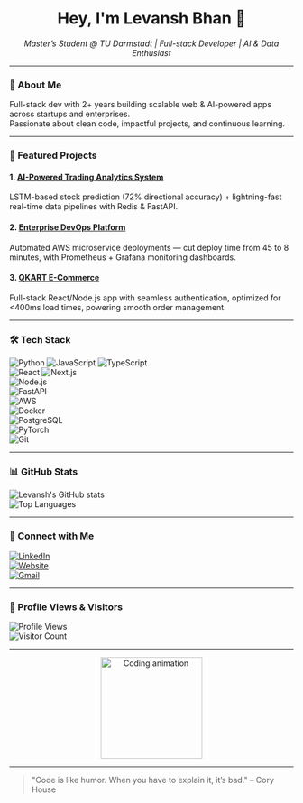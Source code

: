 <h1 align="center">Hey, I'm Levansh Bhan 👋</h1>
<p align="center">
  <em>Master’s Student @ TU Darmstadt | Full-stack Developer | AI & Data Enthusiast</em>
</p>

---

### 🚀 About Me
Full-stack dev with 2+ years building scalable web & AI-powered apps across startups and enterprises.  
Passionate about clean code, impactful projects, and continuous learning.

---

### 🌟 Featured Projects

#### 1. [AI-Powered Trading Analytics System](https://github.com/levansh-bhan/ai-trading-analytics)  
LSTM-based stock prediction (72% directional accuracy) + lightning-fast real-time data pipelines with Redis & FastAPI.

#### 2. [Enterprise DevOps Platform](https://github.com/levansh-bhan/enterprise-devops-platform)  
Automated AWS microservice deployments — cut deploy time from 45 to 8 minutes, with Prometheus + Grafana monitoring dashboards.

#### 3. [QKART E-Commerce](https://qkart.netlify.app)  
Full-stack React/Node.js app with seamless authentication, optimized for <400ms load times, powering smooth order management.

---

### 🛠️ Tech Stack

![Python](https://img.shields.io/badge/-Python-3776AB?logo=python&logoColor=white) 
![JavaScript](https://img.shields.io/badge/-JavaScript-F7DF1E?logo=javascript&logoColor=black) 
![TypeScript](https://img.shields.io/badge/-TypeScript-3178C6?logo=typescript&logoColor=white)  
![React](https://img.shields.io/badge/-React-61DAFB?logo=react&logoColor=black) 
![Next.js](https://img.shields.io/badge/-Next.js-000000?logo=next.js&logoColor=white)  
![Node.js](https://img.shields.io/badge/-Node.js-339933?logo=node.js&logoColor=white)  
![FastAPI](https://img.shields.io/badge/-FastAPI-009688?logo=fastapi&logoColor=white)  
![AWS](https://img.shields.io/badge/-AWS-232F3E?logo=amazonaws&logoColor=white)  
![Docker](https://img.shields.io/badge/-Docker-2496ED?logo=docker&logoColor=white)  
![PostgreSQL](https://img.shields.io/badge/-PostgreSQL-4169E1?logo=postgresql&logoColor=white)  
![PyTorch](https://img.shields.io/badge/-PyTorch-EE4C2C?logo=pytorch&logoColor=white)  
![Git](https://img.shields.io/badge/-Git-F05032?logo=git&logoColor=white)  

---

### 📊 GitHub Stats

![Levansh's GitHub stats](https://github-readme-stats.vercel.app/api?username=levansh-bhan&show_icons=true&count_private=true&theme=radical)  
![Top Languages](https://github-readme-stats.vercel.app/api/top-langs/?username=levansh-bhan&layout=compact&theme=radical)

---

### 👥 Connect with Me

[![LinkedIn](https://img.shields.io/badge/-LinkedIn-0A66C2?logo=linkedin&logoColor=white&style=for-the-badge)](https://linkedin.com/in/levansh-bhan)  
[![Website](https://img.shields.io/badge/-Website-4A90E2?logo=internet-explorer&logoColor=white&style=for-the-badge)](https://levanshbhan.de)  
[![Gmail](https://img.shields.io/badge/-Gmail-D14836?logo=gmail&logoColor=white&style=for-the-badge)](mailto:levanshbhan@gmail.com)  

---

### 👀 Profile Views & Visitors

![Profile Views](https://komarev.com/ghpvc/?username=levansh-bhan&style=flat-square)  
![Visitor Count](https://visitor-badge.laobi.icu/badge?page_id=levansh-bhan.levansh-bhan)

---

<p align="center">
  <img src="https://media.giphy.com/media/LHZyixOnHwDDy/giphy.gif" width="180" alt="Coding animation" />
</p>

---

> "Code is like humor. When you have to explain it, it’s bad." – Cory House
